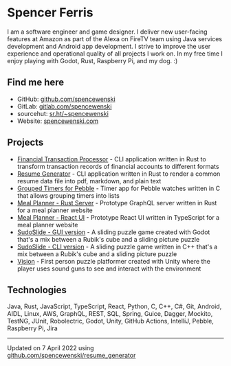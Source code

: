 # Spencer Ferris

I am a software engineer and game designer. I deliver new user-facing features at Amazon as part of the Alexa on FireTV
team using Java services development and Android app development. I strive to improve the user experience and
operational quality of all projects I work on. In my free time I enjoy playing with Godot, Rust, Raspberry Pi, and my
dog. :)

## Find me here
- GitHub: [github.com/spencewenski](https://github.com/spencewenski)
- GitLab: [gitlab.com/spencewenski](https://gitlab.com/spencewenski)
- sourcehut: [sr.ht/~spencewenski](https://sr.ht/~spencewenski)
- Website: [spencewenski.com](https://spencewenski.com)

## Projects
- [Financial Transaction Processor](https://github.com/spencewenski/transaction_processor) - CLI application written in
  Rust to transform transaction records of financial accounts to different formats
- [Resume Generator](https://github.com/spencewenski/resume_generator) - CLI application written in Rust to render a
  common resume data file into pdf, markdown, and plain text
- [Grouped Timers for Pebble](https://gitlab.com/spencewenski/pebble_grouped_timers) - Timer app for Pebble watches
  written in C that allows grouping timers into lists
- [Meal Planner - Rust Server](https://git.sr.ht/~spencewenski/meal_planning) - Prototype GraphQL server written in Rust
  for a meal planner website
- [Meal Planner - React UI](https://git.sr.ht/~spencewenski/meal_planning_ui) - Prototype React UI written in TypeScript
  for a meal planner website
- [SudoSlide - GUI version](https://git.sr.ht/~spencewenski/SudoSlide) - A sliding puzzle game created with Godot that's
  a mix between a Rubik's cube and a sliding picture puzzle
- [SudoSlide - CLI version](https://github.com/spencewenski/sudoslide) - A sliding puzzle game written in C++ that's a
  mix between a Rubik's cube and a sliding picture puzzle
- [Vision](https://github.com/spencewenski/Vision) - First person puzzle platformer created with Unity where the player
  uses sound guns to see and interact with the environment

## Technologies
Java, Rust, JavaScript, TypeScript, React, Python, C, C++, C#, Git, Android, AIDL, Linux, AWS, GraphQL, REST, SQL, Spring, Guice, Dagger, Mockito, TestNG, JUnit, Robolectric, Godot, Unity, GitHub Actions, IntelliJ, Pebble, Raspberry Pi, Jira

---

Updated on 7 April 2022 using [github.com/spencewenski/resume_generator](https://github.com/spencewenski/resume_generator)
